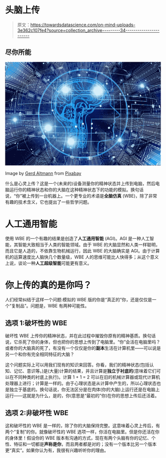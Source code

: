 # 头脑上传

> 原文：<https://towardsdatascience.com/on-mind-uploads-3e362c107fe4?source=collection_archive---------34----------------------->

## 尽你所能

![](img/da78bbe2c198fe08b6e6ee669edc6bfd.png)

Image by [Gerd Altmann](https://pixabay.com/users/geralt-9301/?utm_source=link-attribution&utm_medium=referral&utm_campaign=image&utm_content=3382507) from [Pixabay](https://pixabay.com/?utm_source=link-attribution&utm_medium=referral&utm_campaign=image&utm_content=3382507)

什么是心灵上传？这是一个(未来的)设备测量你的精神状态并上传到电脑，然后电脑运行你的精神状态和你的大脑在这种精神状态下的功能的模拟。换句话说，“你”被上传到一台机器上。一个更专业的术语是**全脑仿真** (WBE)，除了非常有趣的技术含义，它也提出了一些哲学问题。

# 人工通用智能

使用 WBE 的一个有趣的结果是创造了**人工通用智能** (AGI)。AGI 是一种人工智能，其智能大致相当于人类的智能领域。由于 WBE 的大脑显然和人类一样聪明，而且它是人造的，不依靠生物机械运行，因此 WBE 的大脑确实是 AGI。由于计算机的运算速度比人脑快几个数量级，WBE 人的思维可能比人快得多；从这个意义上说，谈论一种**人工超级智能**可能更有意义。

# 你上传的真的是你吗？

人们经常纠结于这样一个问题:模拟的 WBE 版的你是“真正的”你，还是仅仅是一个“复制品”。问题是，WBE 有两种可能性。

## 选项 1:破坏性的 WBE

破坏性 WBE 上传你的精神状态，并在此过程中摧毁你原有的精神基质。换句话说，它杀死了你的身体，但也把你的思想上传到了电脑里。“你”会活在电脑里吗？或者你的大脑真的死了，有没有一个仅仅是你的**副本**生活在计算机里——可以说是另一个和你有完全相同特征的大脑？

这个问题实际上可以用我们现有的知识来回答。你看，我们的精神状态(包括认知、记忆、意识等。)是(大量)计算的结果，并且计算是**独立于衬底的**(意味着它们可以在不同种类的衬底上执行)。计算 1 + 1 = 2 可以在旧的机械计算器或现代计算机处理器上进行；计算是一样的。由于心理状态是从计算中产生的，所以心理状态也是独立于基底的。换句话说，你无法区分是在肉体(你的大脑)上运行还是在电脑上运行——这就是为什么，是的，你(意思是“最初的”你)在你的思想上传后还活着。

## 选项 2:非破坏性 WBE

这和破坏性的 WBE 是一样的，除了你的大脑保持完整。这意味着心灵上传后，有两个“复制”的你。就像破坏性的 WBE 选项一样，你活在电脑里。但是你还活在你的身体里！假设你的 WBE 版本有沟通的方式，现在有两个头脑有你的记忆、个性、特征和一切都是**声称是你**，而且两者都是对的；没有一个版本比另一个版本更“真实”。如果你认为有，我很有兴趣听听你的理由。